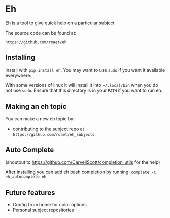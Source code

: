 # Eh

Eh is a tool to give quick help on a particular subject

The source code can be found at:

```
https://github.com/roaet/eh
```

## Installing

Install with `pip install eh`. You may want to use `sudo` if you want it
available everywhere.

With some versions of linux it will install it into `~/.local/bin` when you
do not use `sudo`. Ensure that this directory is in your `PATH` if you want to
run eh.

## Making an eh topic

You can make a new eh topic by:

- contributing to the subject repo at `https://github.com/roaet/eh_subjects`

## Auto Complete

(shoutout to https://github.com/CarvellScott/completion_utils for the help)

After installing you can add eh bash completion by running: `complete -C eh_autocomplete eh`

## Future features

- Config from home for color options
- Personal subject repositories
